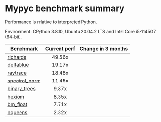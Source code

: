 # Mypyc benchmark summary

Performance is relative to interpreted Python.

Environment: CPython 3.8.10, Ubuntu 20.04.2 LTS and Intel Core i5-1145G7 (64-bit).

| Benchmark | Current perf | Change in 3 months |
| --- | :---: | :---: |
| [richards](benchmarks/richards.md) | 49.56x |  |
| [deltablue](benchmarks/deltablue.md) | 19.17x |  |
| [raytrace](benchmarks/raytrace.md) | 18.48x |  |
| [spectral_norm](benchmarks/spectral_norm.md) | 11.45x |  |
| [binary_trees](benchmarks/binary_trees.md) | 9.87x |  |
| [hexiom](benchmarks/hexiom.md) | 8.35x |  |
| [bm_float](benchmarks/bm_float.md) | 7.71x |  |
| [nqueens](benchmarks/nqueens.md) | 2.32x |  |
